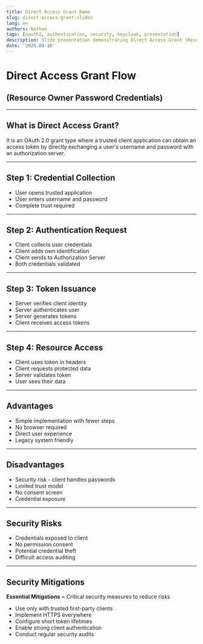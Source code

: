 ```yaml
---
title: Direct Access Grant Demo
slug: direct-access-grant-slides
lang: en
authors: Nathan
tags: [oauth2, authentication, security, keycloak, presentation]
description: Slide presentation demonstrating Direct Access Grant (Resource Owner Password Credentials) flow implementation.
date: '2025-09-16'
---
```


# Direct Access Grant Flow
## (Resource Owner Password Credentials)

---

## What is Direct Access Grant?

It is an OAuth 2.0 grant type where a trusted client application can obtain an access token by directly exchanging a user's username and password with an authorization server.


---

## Step 1: Credential Collection

- User opens trusted application
- User enters username and password
- Complete trust required

---

## Step 2: Authentication Request

- Client collects user credentials
- Client adds own identification
- Client sends to Authorization Server
- Both credentials validated

---

## Step 3: Token Issuance

- Server verifies client identity
- Server authenticates user
- Server generates tokens
- Client receives access tokens

---

## Step 4: Resource Access

- Client uses token in headers
- Client requests protected data
- Server validates token
- User sees their data

---

## Advantages

- Simple implementation with fewer steps
- No browser required
- Direct user experience
- Legacy system friendly

---

## Disadvantages

- Security risk - client handles passwords
- Limited trust model
- No consent screen
- Credential exposure

---

## Security Risks

- Credentials exposed to client
- No permission consent
- Potential credential theft
- Difficult access auditing

---

## Security Mitigations

**Essential Mitigations** = Critical security measures to reduce risks

- Use only with trusted first-party clients
- Implement HTTPS everywhere
- Configure short token lifetimes
- Enable strong client authentication
- Conduct regular security audits